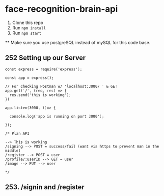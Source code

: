 # face-recognition-brain-api

1. Clone this repo
2. Run `npm install`
3. Run `npm start`

** Make sure you use postgreSQL instead of mySQL for this code base.

## 252 Setting up our Server

```
const express = require('express');

const app = express();

// For checking Postman w/ 'localhost:3000/ ' & GET
app.get('/', (req, res) => {
  res.send('this is working');
})

app.listen(3000, ()=> {

  console.log('app is running on port 3000');

});

/* Plan API

--> This is working
/signing --> POST = success/fail (want via https to prevent man in the middle)
/register --> POST = user
/profile/:userID --> GET = user
/image --> PUT --> user

*/

```

## 253. /signin and /register




